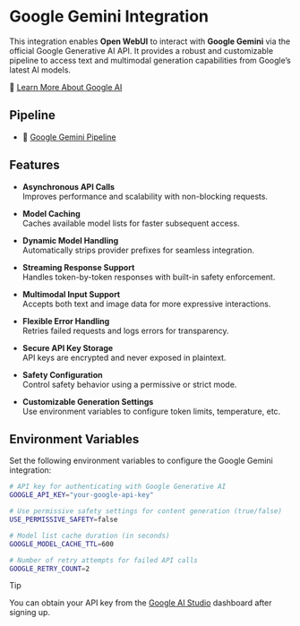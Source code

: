 # Google Gemini Integration

This integration enables **Open WebUI** to interact with **Google Gemini** via the official Google Generative AI API. It provides a robust and customizable pipeline to access text and multimodal generation capabilities from Google’s latest AI models.

🔗 [Learn More About Google AI](https://own.dev/ai-google-dev)

## Pipeline

- 🧩 [Google Gemini Pipeline](https://own.dev/github-owndev-open-webui-functions-google-gemini)

## Features

- **Asynchronous API Calls**  
  Improves performance and scalability with non-blocking requests.

- **Model Caching**  
  Caches available model lists for faster subsequent access.

- **Dynamic Model Handling**  
  Automatically strips provider prefixes for seamless integration.

- **Streaming Response Support**  
  Handles token-by-token responses with built-in safety enforcement.

- **Multimodal Input Support**  
  Accepts both text and image data for more expressive interactions.

- **Flexible Error Handling**  
  Retries failed requests and logs errors for transparency.

- **Secure API Key Storage**  
  API keys are encrypted and never exposed in plaintext.

- **Safety Configuration**  
  Control safety behavior using a permissive or strict mode.

- **Customizable Generation Settings**  
  Use environment variables to configure token limits, temperature, etc.

## Environment Variables

Set the following environment variables to configure the Google Gemini integration:

```bash
# API key for authenticating with Google Generative AI
GOOGLE_API_KEY="your-google-api-key"

# Use permissive safety settings for content generation (true/false)
USE_PERMISSIVE_SAFETY=false

# Model list cache duration (in seconds)
GOOGLE_MODEL_CACHE_TTL=600

# Number of retry attempts for failed API calls
GOOGLE_RETRY_COUNT=2
```

> [!TIP]  
> You can obtain your API key from the [Google AI Studio](https://own.dev/aistudio-google-com) dashboard after signing up.